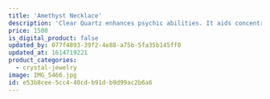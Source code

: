 ```yaml
---
title: 'Amethyst Necklace'
description: 'Clear Quartz enhances psychic abilities. It aids concentration and unlocks memory. Stimulates the immune system and brings the body into balance. Clear Quartz (Crystal Quartz, Rock Crystal) harmonises all the chakras and aligns the subtle bodies.'
price: 1500
is_digital_product: false
updated_by: 077f4893-39f2-4e88-a75b-5fa35b145ff0
updated_at: 1614719221
product_categories:
  - crystal-jewelry
image: IMG_5466.jpg
id: e53b8cee-5cc4-40cd-b91d-b9d99ac2b6a6
---
```

